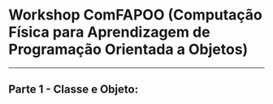# Workshop ComFAPOO (Computação Física para Aprendizagem de Programação Orientada a Objetos)
---

## Parte 1 - Classe e Objeto: 
